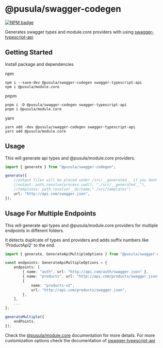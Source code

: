 # @pusula/swagger-codegen

[![NPM badge](https://img.shields.io/npm/v/@pusula/swagger-codegen.svg)](https://www.npmjs.com/package/@pusula/swagger-codegen.core)

Generates swagger types and module.core providers with using [swagger-typescript-api](https://github.com/acacode/swagger-typescript-api)

## Getting Started

Install package and dependencies

npm

```shell
npm i --save-dev @pusula/swagger-codegen swagger-typescript-api
npm i @pusula/module.core
```

pnpm

```shell
pnpm i -D @pusula/swagger-codegen swagger-typescript-api
pnpm i @pusula/module.core
```

yarn

```shell
yarn add -dev @pusula/swagger-codegen swagger-typescript-api
yarn add @pusula/module.core
```

## Usage

This will generate api types and @pusula/module.core providers.

```typescript
import { generate } from "@pusula/swagger-codegen";

generate({
    //output files will be placed under /src/__generated__ if you dont provide a output param
    //output: path.resolve(process.cwd(), "./src/__generated__"),
    //templates: path.resolve(__dirname,"./src/templates")
    url: "http://api.com/swagger.json",
});
```

## Usage For Multiple Endpoints

This will generate api types and @pusula/module.core providers for multiple endpoints in different folders.

It detects duplicate of types and providers and adds suffix numbers like 'ProductApi2' to the end.

```typescript
import { generate, GenerateApiMultipleOptions } from "@pusula/swagger-codegen";

const endpoints: GenerateApiMultipleOptions = {
    endpoints: [
        { name: "auth", url: "http://api.com/auth/swagger.json" },
        { name: "products", url: "http://api.com/products/swagger.json" },
        {
            name: "products-v2",
            url: "http://api.com/products/swagger.json",
        },
    ],
    ...
};

generateMultiple({
    endPoints,
});
```

Check the [@pusula/module.core](https://github.com/PusulaDev/module.core) documentation for more details.
For more customization options check the documentation of [swagger-typescript-api](https://github.com/acacode/swagger-typescript-api)
